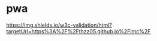 # pwa

https://img.shields.io/w3c-validation/html?targetUrl=https%3A%2F%2Fthzz05.github.io%2Fimc%2F
